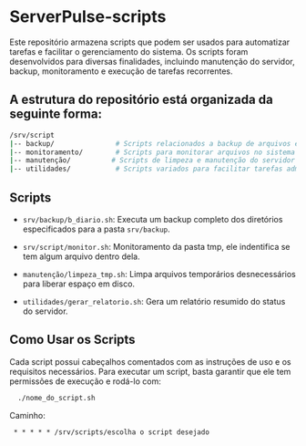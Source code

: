 # ServerPulse-scripts

Este repositório armazena scripts que podem ser usados para automatizar tarefas e facilitar o gerenciamento do sistema. Os scripts foram desenvolvidos para diversas finalidades, incluindo manutenção do servidor, backup, monitoramento e execução de tarefas recorrentes.

## A estrutura do repositório está organizada da seguinte forma:

```bash
/srv/script
|-- backup/               # Scripts relacionados a backup de arquivos e bancos de dados
|-- monitoramento/        # Scripts para monitorar arquivos no sistema
|-- manutenção/          # Scripts de limpeza e manutenção do servidor
|-- utilidades/           # Scripts variados para facilitar tarefas administrativas
```
## Scripts

- `srv/backup/b_diario.sh`: Executa um backup completo dos diretórios especificados para a pasta ```srv/backup```.

- `srv/script/monitor.sh`: Monitoramento da pasta tmp, ele indentifica se tem algum arquivo dentro dela.

- `manutenção/limpeza_tmp.sh`: Limpa arquivos temporários desnecessários para liberar espaço em disco.

- `utilidades/gerar_relatorio.sh`: Gera um relatório resumido do status do servidor.

## Como Usar os Scripts

Cada script possui cabeçalhos comentados com as instruções de uso e os requisitos necessários. Para executar um script, basta garantir que ele tem permissões de execução e rodá-lo com:

```bash
  ./nome_do_script.sh
```
Caminho:
```
 * * * * * /srv/scripts/escolha o script desejado
```
